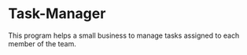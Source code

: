 # Task-Manager
This program helps a small business to manage tasks assigned to each member of the team.
